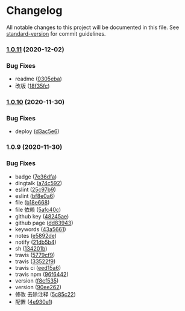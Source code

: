 # Changelog

All notable changes to this project will be documented in this file. See [standard-version](https://github.com/conventional-changelog/standard-version) for commit guidelines.

### [1.0.11](https://github.com/FEcomponents/cpv-file/compare/v1.0.10...v1.0.11) (2020-12-02)


### Bug Fixes

* readme ([0305eba](https://github.com/FEcomponents/cpv-file/commit/0305eba))
* 改版 ([18f35fc](https://github.com/FEcomponents/cpv-file/commit/18f35fc))



### [1.0.10](https://github.com/FEcomponents/cpv-file/compare/v1.0.9...v1.0.10) (2020-11-30)


### Bug Fixes

* deploy ([d3ac5e6](https://github.com/FEcomponents/cpv-file/commit/d3ac5e6))



### 1.0.9 (2020-11-30)


### Bug Fixes

* badge ([7e36dfa](https://github.com/fe-components/cpv-file/commit/7e36dfa))
* dingtalk ([a74c592](https://github.com/fe-components/cpv-file/commit/a74c592))
* eslint ([25c97b9](https://github.com/fe-components/cpv-file/commit/25c97b9))
* eslint ([bf8e0a6](https://github.com/fe-components/cpv-file/commit/bf8e0a6))
* file ([b18e668](https://github.com/fe-components/cpv-file/commit/b18e668))
* file 依赖 ([5afc40c](https://github.com/fe-components/cpv-file/commit/5afc40c))
* github key ([48245ae](https://github.com/fe-components/cpv-file/commit/48245ae))
* github page ([dd83943](https://github.com/fe-components/cpv-file/commit/dd83943))
* keywords ([43a5661](https://github.com/fe-components/cpv-file/commit/43a5661))
* notes ([e5892de](https://github.com/fe-components/cpv-file/commit/e5892de))
* notify ([21db5b4](https://github.com/fe-components/cpv-file/commit/21db5b4))
* sh ([134201b](https://github.com/fe-components/cpv-file/commit/134201b))
* travis ([5779cf9](https://github.com/fe-components/cpv-file/commit/5779cf9))
* travis ([33522f9](https://github.com/fe-components/cpv-file/commit/33522f9))
* travis ci ([eed15a6](https://github.com/fe-components/cpv-file/commit/eed15a6))
* travis npm ([96f6442](https://github.com/fe-components/cpv-file/commit/96f6442))
* version ([f8cf535](https://github.com/fe-components/cpv-file/commit/f8cf535))
* version ([90ee262](https://github.com/fe-components/cpv-file/commit/90ee262))
* 修改 去除注释 ([5c85c22](https://github.com/fe-components/cpv-file/commit/5c85c22))
* 配置 ([4e930e1](https://github.com/fe-components/cpv-file/commit/4e930e1))
